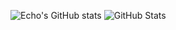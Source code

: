 ![Echo's GitHub stats](https://github-readme-stats.vercel.app/api?username=cni30&show_icons=true&theme=radical)
![GitHub Stats](https://github-readme-stats.vercel.app/api?username=cni30&show_icons=true&theme=radical&hide_title=true&include_all_commits=true&count_private=true)
